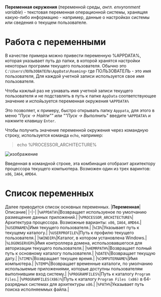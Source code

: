 **Переменная окружения** (переменной среды, *англ. envyronment variable*) - текстовая переменная операционной системы, хранящяя какую-либо информацию - например, данные о
настройках системы или сведения о текущем пользователе.

# Работа с переменными
В качестве примера можно привести переменную %APPDATA%, которая указывает путь до папки, в которой хранятся настройки некоторых программ текущего пользователя. Обычно это `C:\Users\ПОЛЬЗОВАТЕЛЬ\AppData\Roaming`› где ПОЛЬЗОВАТЕЛЬ - это имя пользователя, Для каждой учетной записи используется свое имя пользователя.

Чтобы кажлый раз не узнавать имя учетной записи текущего пользователя и не подставлять в путь к папке `AppData` соответствующее значение и испойьзуется переменная окружения `%APPDATA%`

Это позволяет, к примеру, быстро открывать папку `Арррata`, для этого в меню "*Пуск -> Найти"" или ""Пуск -> Выполнить*" введите `%APPDATA%` и нажмите клавишу `Enter`.

Чтобы получить значение переменной окружения через командную строку, используется команда `echo`, например: 

> echo %PROCESSOR_ARCHITECTURE%

![изображение](https://user-images.githubusercontent.com/89955549/132613789-3cf73b1e-2e5d-4596-a7a2-201902c17d98.png)

Введенная в командной строке, эта комбинация отобразит архитектору процессора  текущего компьютера. Возможен один из трех варинтов: `x86`, `IA64`, `AMD64`.

# Список переменных
Далее приводится список основных переменных.
|**Переменная**|Описание|
|-|-|
|`%APPDATA%`|Возвращает используеное по умолчанию размещение данных приложений.|
|`%PROCESSOR_ARCHITECTURE%`|Архитектура процессора. Возможные варианты: `x86`, `IA64`, `AMD64`.|
|`%USERNAME%`|Имя текущего пользователя.|
|`%CD%`|Указывает путь к текущему каталогу.|
|`%USERPROFILE%`|Путь к профилю текущего пользователя.|
|`%WINDIR%`|Каталог, в котором установлена Windows.|
|`%LOGONSERVER%`|Имя контроллера домена, использовавшегося для авторизации текущего пользователя.|
|`%HEMRPATH%`|Возвращает полный путь к основному каталогу пользователя.|
|`%DATE%`|Возвращает текущую дату.|
|`%TIME%`|Возвращает текущее время.|
|`%COMPUTERNAME%`|Имя компьютера.|
|`%TEMP%`|Возвращает временные каталоги, по умолчанию использыемые приложениями, которые доступны пользователям выполнившим вход систему.|
|`%PROGRAMFILES%`|Путь к каталогу `Program Files`.|
|`%PROGRAMFILES(X86)%`|Путь к каталогу `Program Files (x86)` в 64-разрядных системах для архитектуры `x86`.|
|`%PATH%`|Указывает путь поиска исполняеммых файла.|
